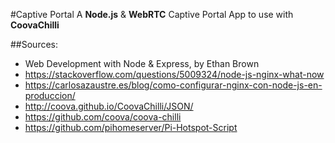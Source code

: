 #Captive Portal
A **Node.js** &amp; **WebRTC** Captive Portal App to use with **CoovaChilli**



##Sources:
- Web Development with Node &amp; Express, by Ethan Brown
- https://stackoverflow.com/questions/5009324/node-js-nginx-what-now
- https://carlosazaustre.es/blog/como-configurar-nginx-con-node-js-en-produccion/
- http://coova.github.io/CoovaChilli/JSON/
- https://github.com/coova/coova-chilli
- https://github.com/pihomeserver/Pi-Hotspot-Script
